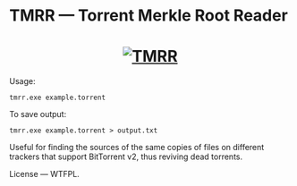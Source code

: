 # TMRR — Torrent Merkle Root Reader
<h1 align="center">
  <a href="#">
    <img src="https://media.giphy.com/media/kTi46X3FSLI3Q0Zn7j/giphy.gif" alt="TMRR">
  </a>
</h1>

Usage:
```
tmrr.exe example.torrent
```
To save output:
```
tmrr.exe example.torrent > output.txt
```

Useful for finding the sources of the same copies of files on different trackers that support BitTorrent v2, thus reviving dead torrents.

License — WTFPL.

